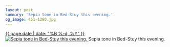 ```yaml
---
layout: post
summary: 'Sepia tone in Bed-Stuy this evening.'
og_image: 451-1280.jpg
---
```


<p>
 <time>
  <a href="/451">
   {{ page.date | date: "%B %-d, %Y" }}
  </a>
 </time>
 <a href="/451">
  <img alt="Sepia tone in Bed-Stuy this evening." data-taken="11/23/2015" sizes="(min-width: 700px) 50vw, calc(100vw - 2rem)" src="{{ site.assets_url }}/451-640.jpg" srcset="{{ site.assets_url }}/451-1280.jpg 1280w, {{ site.assets_url }}/451-960.jpg 960w, {{ site.assets_url }}/451-640.jpg 640w, {{ site.assets_url }}/451-320.jpg 320w"/>
 </a>
 <span>
  Sepia tone in Bed-Stuy this evening.
 </span>
</p>
